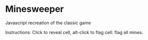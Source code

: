 # Minesweeper

Javascript recreation of the classic game

Instructions:
Click to reveal cell, alt-click to flag cell: flag all mines.